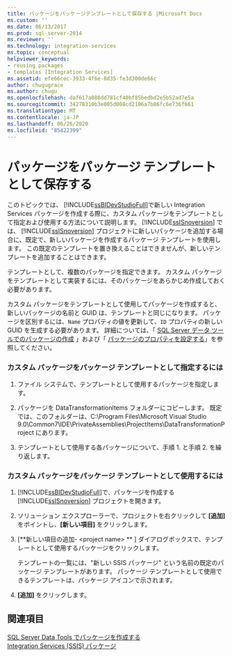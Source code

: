 ```yaml
---
title: パッケージをパッケージテンプレートとして保存する |Microsoft Docs
ms.custom: ''
ms.date: 06/13/2017
ms.prod: sql-server-2014
ms.reviewer: ''
ms.technology: integration-services
ms.topic: conceptual
helpviewer_keywords:
- reusing packages
- templates [Integration Services]
ms.assetid: efe66cec-3933-4f6e-8d35-fe3d300de66c
author: chugugrace
ms.author: chugu
ms.openlocfilehash: daf617a088dd781cf40bf85bedbd2e5b52ad7e5a
ms.sourcegitcommit: 34278310b3e005d008cd2106a7b86fc6e736f661
ms.translationtype: MT
ms.contentlocale: ja-JP
ms.lasthandoff: 06/26/2020
ms.locfileid: "85422399"
---
```

# <a name="save-a-package-as-a-package-template"></a>パッケージをパッケージ テンプレートとして保存する
  このトピックでは、 [!INCLUDE[ssBIDevStudioFull](../includes/ssbidevstudiofull-md.md)]で新しい Integration Services パッケージを作成する際に、カスタム パッケージをテンプレートとして指定および使用する方法について説明します。 [!INCLUDE[ssISnoversion](../includes/ssisnoversion-md.md)] では、 [!INCLUDE[ssISnoversion](../includes/ssisnoversion-md.md)] プロジェクトに新しいパッケージを追加する場合に、既定で、新しいパッケージを作成するパッケージ テンプレートを使用します。 この既定のテンプレートを置き換えることはできませんが、新しいテンプレートを追加することはできます。  
  
 テンプレートとして、複数のパッケージを指定できます。 カスタム パッケージをテンプレートとして実装するには、そのパッケージをあらかじめ作成しておく必要があります。  
  
 カスタム パッケージをテンプレートとして使用してパッケージを作成すると、新しいパッケージの名前と GUID は、テンプレートと同じになります。 パッケージを区別するには、`Name` プロパティの値を更新して、`ID` プロパティの新しい GUID を生成する必要があります。 詳細については、「 [SQL Server データ ツールでのパッケージの作成](create-packages-in-sql-server-data-tools.md) 」および「 [パッケージのプロパティを設定する](set-package-properties.md)」を参照してください。  
  
### <a name="to-designate-a-custom-package-as-a-package-template"></a>カスタム パッケージをパッケージ テンプレートとして指定するには  
  
1.  ファイル システムで、テンプレートとして使用するパッケージを指定します。  
  
2.  パッケージを DataTransformationItems フォルダーにコピーします。 既定では、このフォルダーは、C:\Program Files\Microsoft Visual Studio 9.0\Common7\IDE\PrivateAssemblies\ProjectItems\DataTransformationProject にあります。  
  
3.  テンプレートとして使用する各パッケージについて、手順 1. と手順 2. を繰り返します。  
  
### <a name="to-use-a-custom-package-as-a-package-template"></a>カスタム パッケージをパッケージ テンプレートとして使用するには  
  
1.  [!INCLUDE[ssBIDevStudioFull](../includes/ssbidevstudiofull-md.md)]で、パッケージを作成する [!INCLUDE[ssISnoversion](../includes/ssisnoversion-md.md)] プロジェクトを開きます。  
  
2.  ソリューション エクスプローラーで、プロジェクトを右クリックして **[追加]** をポイントし、**[新しい項目]** をクリックします。  
  
3.  [**新しい項目の追加- \<project name> ** ] ダイアログボックスで、テンプレートとして使用するパッケージをクリックします。  
  
     テンプレートの一覧には、"新しい SSIS パッケージ" という名前の既定のパッケージ テンプレートがあります。 パッケージ テンプレートとして使用できるテンプレートは、パッケージ アイコンで示されます。  
  
4.  **[追加]** をクリックします。  
  
## <a name="see-also"></a>関連項目  
 [SQL Server Data Tools でパッケージを作成する](create-packages-in-sql-server-data-tools.md)   
 [Integration Services &#40;SSIS&#41; パッケージ](../../2014/integration-services/integration-services-ssis-packages.md)  
  
  
